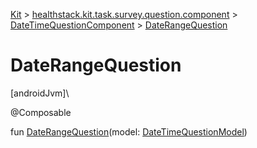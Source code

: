 
[Kit](../../../kit.html) > [healthstack.kit.task.survey.question.component](../index.html) > [DateTimeQuestionComponent](index.html) > [DateRangeQuestion](-date-range-question.html)



# DateRangeQuestion



[androidJvm]\




@Composable



fun [DateRangeQuestion](-date-range-question.html)(model: [DateTimeQuestionModel](../../healthstack.kit.task.survey.question.model/-date-time-question-model/index.html))




